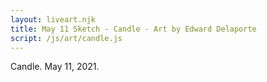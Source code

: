 ```yaml
---
layout: liveart.njk
title: May 11 Sketch - Candle - Art by Edward Delaporte
script: /js/art/candle.js
---
```


Candle. May 11, 2021.